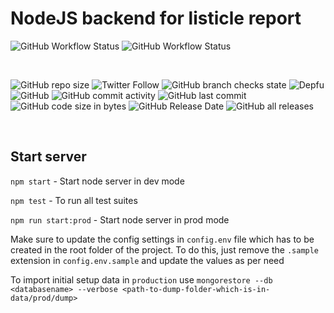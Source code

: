 # NodeJS backend for listicle report

![GitHub Workflow Status](https://img.shields.io/github/workflow/status/eric-stanley/listicle/api-test?label=api-test&logo=github&style=for-the-badge)
![GitHub Workflow Status](https://img.shields.io/github/workflow/status/eric-stanley/listicle/e2e-test?label=e2e-test&logo=github&style=for-the-badge)

<br />

![GitHub repo size](https://img.shields.io/github/repo-size/eric-stanley/listicle?logo=github&style=for-the-badge)
![Twitter Follow](https://img.shields.io/twitter/follow/ericstanley84?logo=twitter&style=for-the-badge)
![GitHub branch checks state](https://img.shields.io/github/checks-status/eric-stanley/listicle/main?logo=github&style=for-the-badge)
![Depfu](https://img.shields.io/depfu/dependencies/github/eric-stanley/listicle?logo=github&style=for-the-badge)
![GitHub](https://img.shields.io/github/license/eric-stanley/listicle?logo=github&style=for-the-badge)
![GitHub commit activity](https://img.shields.io/github/commit-activity/m/eric-stanley/listicle?logo=github&style=for-the-badge)
![GitHub last commit](https://img.shields.io/github/last-commit/eric-stanley/listicle?logo=github&style=for-the-badge)
![GitHub code size in bytes](https://img.shields.io/github/languages/code-size/eric-stanley/listicle?logo=github&style=for-the-badge)
![GitHub Release Date](https://img.shields.io/github/release-date/eric-stanley/listicle?logo=github&style=for-the-badge)
![GitHub all releases](https://img.shields.io/github/downloads/eric-stanley/listicle/total?logo=github&style=for-the-badge)

<br />

## Start server

`npm start` - Start node server in dev mode

`npm test` - To run all test suites

`npm run start:prod` - Start node server in prod mode

Make sure to update the config settings in `config.env` file which has to be created in the root folder of the project. To do this, just remove the `.sample` extension in `config.env.sample` and update the values as per need

To import initial setup data in `production` use
`mongorestore --db <databasename> --verbose <path-to-dump-folder-which-is-in-data/prod/dump>`
